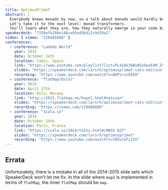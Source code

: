 ```yaml
---
title: OptimusPrimeT
abstract: |
  Everybody knows monads by now, so a talk about monads would hardly be worthwhile.
  Let's take it to the next level: monad transformers.
  You'll learn what they are, how they naturally emerge in your code base and how to make good use of them in Scala – and maybe even how to create your own.
speakerdeck: "7156efb286e148ce95ad56d12c9d39a2"
video: { vimeo: "128466888" }
conferences:
  - conference: "Lambda World"
    year: 2015
    date: October 24th
    location: Cádiz, Spain
    link: "https://www.youtube.com/playlist?list=PL4yAk3UBuBSobwxE4M_2V9DGMOUrkZGfa"
    slides: "https://speakerdeck.com/larsrh/optimusprimet-cats-edition"
    recording: "https://www.youtube.com/watch?v=QUPsrxzE6I0"
  - conference: "flatMap(Oslo)"
    year: 2015
    date: April 27th
    location: Oslo, Norway
    link: "http://2015.flatmap.no/hupel.html#session"
    slides: "https://speakerdeck.com/larsrh/optimusprimet-cats-edition"
    recording: "https://vimeo.com/128466888"
  - conference: "Scala.io"
    year: 2014
    date: October 24th
    location: Paris, France
    link: "https://scala.io/2014/talks.html#/#BGS-827"
    slides: "https://speakerdeck.com/larsrh/optimusprimet"
    recording: "https://www.youtube.com/watch?v=lN5viUFz21U"
---
```


## Errata

Unfortunately, there is a mistake in all of the 2014–2015 slide sets which SpeakerDeck won't let me fix.
In the slide where `map2` is implemented in terms of `flatMap`, the inner `flatMap` should be `map`.
